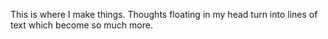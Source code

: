This is where I make things. Thoughts floating in my head turn into lines of text which become so much more.
